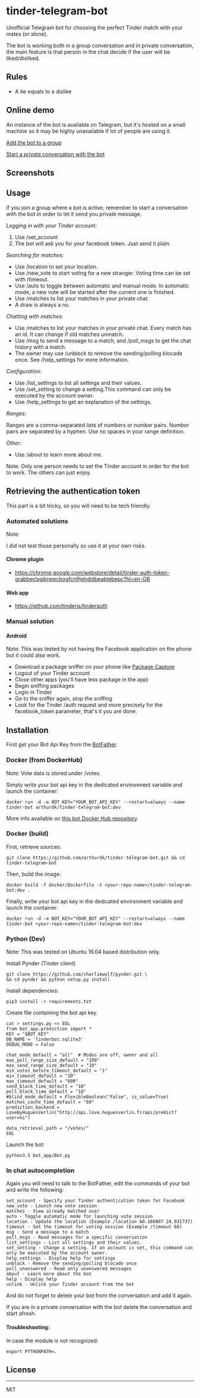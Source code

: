# tinder-telegram-bot
Unofficial Telegram bot for choosing the perfect Tinder match with your mates (or alone).

The bot is working both in a group conversation and in private conversation, the main feature is that person in the chat decide if the user will be liked/disliked.

## Rules

* A tie equals to a dislike

## Online demo

An instance of the bot is available on Telegram, but it's hosted on a small machine so it may be highly unavailable if lot of people are using it.

[Add the bot to a group](https://telegram.me/tindergroupbot?startgroup=groupwithtinder)

[Start a private conversation with the bot](https://telegram.me/tindergroupbot?start=yes )

## Screenshots

## Usage

If you join a group where a bot is active, remember to start a conversation with the bot in order to let it send you private message.


_Logging in with your Tinder account:_

1. Use /set_account
2. The bot will ask you for your facebook token. Just send it plain.

_Searching for matches:_

 * Use /location to set your location.
 * Use /new_vote to start voting for a new stranger. Voting time can be set with /timeout.
 * Use /auto to toggle between automatic and manual mode. In automatic mode, a new vote will be started after the current one is finished.
 * Use /matches to list your matches in your private chat.
 * A draw is always a no.

_Chatting with matches:_

 * Use /matches to list your matches in your private chat. Every match has an id. It can change if old matches unmatch.
 * Use /msg to send a message to a match, and /poll_msgs to get the chat history with a match.
 * The owner may use /unblock to remove the sending/polling blocade once. See /help_settings for more information.

_Configuration:_

 * Use /list_settings to list all settings and their values.
 * Use /set_setting to change a setting.This command can only be executed by the account owner.
 * Use /help_settings to get an explanation of the settings.

_Ranges:_

Ranges are a comma-separated lists of numbers or number pairs. Number pairs are separated by a hyphen. Use no spaces in your range definition.

_Other:_

 * Use /about to learn more about me.

Note: Only one person needs to set the Tinder account in order for the bot to work. The others can just enjoy.

## Retrieving the authentication token
This part is a bit tricky, so you will need to be tech friendly.

### Automated solutions
Note:

I did not test those personally so use it at your own risks.

#### Chrome plugin
* https://chrome.google.com/webstore/detail/tinder-auth-token-grabber/pgjknpecbogfcnlfjehdidbeablebepc?hl=en-GB

#### Web app

* https://github.com/tinderjs/tinderauth

### Manual solution

#### Android

Note: This was tested by not having the Facebook application on the phone but it could also work.
* Download a package sniffer on your phone like [Package Capture](https://play.google.com/store/apps/details?id=app.greyshirts.sslcapture&hl=en)
* Logout of your Tinder account
* Close other apps (you'll have less package in the app)
* Begin sniffing packages
* Login in Tinder
* Go to the sniffer again, stop the sniffing
* Look for the Tinder /auth request and more precisely for the facebook_token parameter, that's it you are done.


## Installation

First get your Bot Api Key from the [BotFather](https://core.telegram.org/bots#3-how-do-i-create-a-bot).

### Docker (from DockerHub)
Note: Vote data is stored under /votes.

Simply write your bot api key in the dedicated environment variable and launch the container:
```
docker run -d -e BOT_KEY="YOUR_BOT_API_KEY" --restart=always --name tinder-bot arthurdk/tinder-telegram-bot:dev
```

More info available on [this bot Docker Hub repository](https://hub.docker.com/r/arthurdk/tinder-telegram-bot/)

### Docker (build)

First, retrieve sources:

```
git clone https://github.com/arthurdk/tinder-telegram-bot.git && cd tinder-telegram-bot
```

Then, build the image:
```
docker build -f docker/Dockerfile -t <your-repo-name>/tinder-telegram-bot:dev .
```

Finally, write your bot api key in the dedicated environment variable and launch the container:

```
docker run -d -e BOT_KEY="YOUR_BOT_API_KEY" --restart=always --name tinder-bot <your-repo-name>/tinder-telegram-bot:dev
```

### Python (Dev)

Note: This was tested on Ubuntu 16.04 based distribution only.

Install Pynder (Tinder client)
```
git clone https://github.com/charliewolf/pynder.git \
&& cd pynder && python setup.py install
```

Install dependencies:
```
pip3 install -r requirements.txt
```


Create file containing the bot api key.
```
cat > settings.py << EOL
from bot_app.prediction import *
KEY = "$BOT_KEY"
DB_NAME = 'tinderbot.sqlite3'
DEBUG_MODE = False

chat_mode_default = "all"  # Modes are off, owner and all
max_poll_range_size_default = "100"
max_send_range_size_default = "10"
min_votes_before_timeout_default = "1"
min_timeout_default = "10"
max_timeout_default = "600"
send_block_time_default = "10"
poll_block_time_default = "10"
#blind_mode_default = FlexibleBoolean("False", is_value=True)
matches_cache_time_default = "60"
prediction_backend = LoveByHuguesVerlin("http://api.love.huguesverlin.fr/api/predict?user=%s")

data_retrieval_path = "/votes/"
EOL
```

Launch the bot:
```
python3.5 bot_app/Bot.py
```

### In chat autocompletion

Again you will need to talk to the BotFather, edit the commands of your bot and write the following:

```
set_account - Specify your Tinder authentication token for Facebook
new_vote - Launch new vote session
matches - View already matched user
auto - Toggle automatic mode for launching vote session
location - Update the location (Example /location 60.166807 24.931737)
timeout - Set the timeout for voting session (Example /timeout 60)
msg - Send a message to a match
poll_msgs - Read messages for a specific conversation
list_settings - List all settings and their values.
set_setting - Change a setting. If an account is set, this command can only be executed by the account owner.
help_settings - Display help for settings
unblock - Remove the sending/polling blocade once
poll_unanswered - Read only unanswered messages
about - Learn more about the bot
help - Display help
unlink - Unlink your Tinder account from the bot
```

And do not forget to delete your bot from the conversation and add it again.

If you are in a private conversation with the bot delete the conversation and start afresh.

#### Troubleshooting:
In case the module is not recognized:
```
export PYTHONPATH=.
```

## License
----

MIT